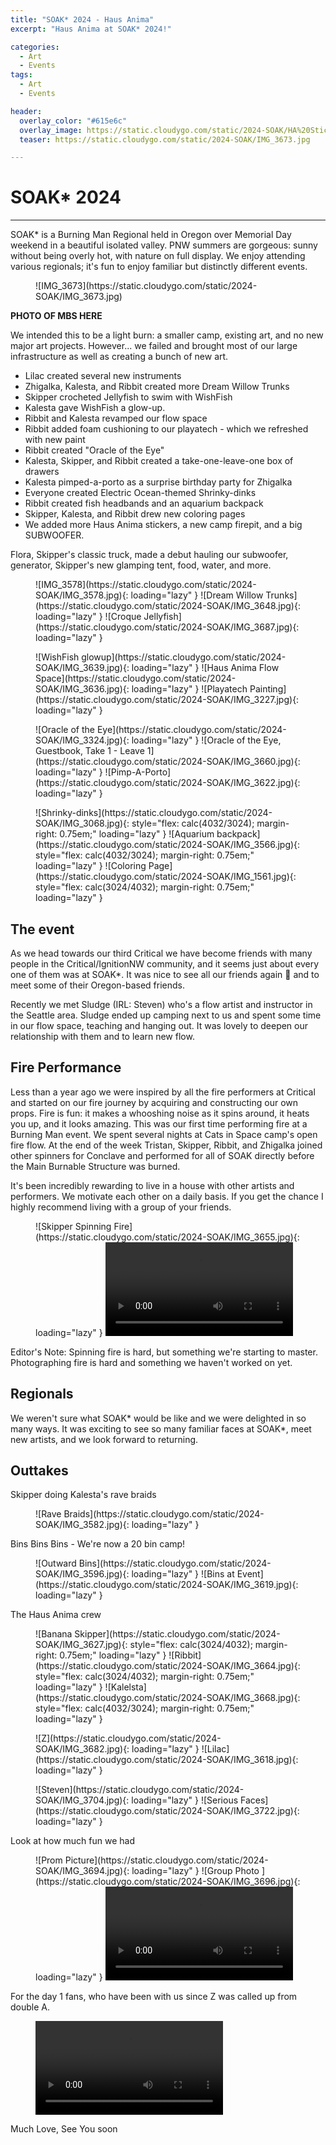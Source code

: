 ```yaml
---
title: "SOAK* 2024 - Haus Anima"
excerpt: "Haus Anima at SOAK* 2024!"

categories:
  - Art
  - Events
tags:
  - Art
  - Events

header:
  overlay_color: "#615e6c"
  overlay_image: https://static.cloudygo.com/static/2024-SOAK/HA%20Sticker%202.jpg
  teaser: https://static.cloudygo.com/static/2024-SOAK/IMG_3673.jpg

---
```


# SOAK* 2024
---

SOAK* is a Burning Man Regional held in Oregon over Memorial Day weekend in a beautiful isolated valley. PNW summers are gorgeous: sunny without being overly hot, with nature on full display. We enjoy attending various regionals; it's fun to enjoy familiar but distinctly different events.

<figure class="thin" markdown="span">
![IMG_3673](https://static.cloudygo.com/static/2024-SOAK/IMG_3673.jpg)
</figure>




**PHOTO OF MBS HERE**


We intended this to be a light burn: a smaller camp, existing art, and no new major art projects. However... we failed and brought most of our large infrastructure as well as creating a bunch of new art.

* Lilac created several new instruments
* Zhigalka, Kalesta, and Ribbit created more Dream Willow Trunks
* Skipper crocheted Jellyfish to swim with WishFish
* Kalesta gave WishFish a glow-up.
* Ribbit and Kalesta revamped our flow space
* Ribbit added foam cushioning to our playatech - which we refreshed with new paint
* Ribbit created "Oracle of the Eye"
* Kalesta, Skipper, and Ribbit created a take-one-leave-one box of drawers
* Kalesta pimped-a-porto as a surprise birthday party for Zhigalka
* Everyone created Electric Ocean-themed Shrinky-dinks
* Ribbit created fish headbands and an aquarium backpack
* Skipper, Kalesta, and Ribbit drew new coloring pages
* We added more Haus Anima stickers, a new camp firepit, and a big SUBWOOFER.

Flora, Skipper's classic truck, made a debut hauling our subwoofer, generator, Skipper's new glamping tent, food, water, and more.

<figure class="third" markdown="span">
![IMG_3578](https://static.cloudygo.com/static/2024-SOAK/IMG_3578.jpg){: loading="lazy" }
  ![Dream Willow Trunks](https://static.cloudygo.com/static/2024-SOAK/IMG_3648.jpg){: loading="lazy" }
  ![Croque Jellyfish](https://static.cloudygo.com/static/2024-SOAK/IMG_3687.jpg){: loading="lazy" }
</figure>

<figure class="third" markdown="span">
  ![WishFish glowup](https://static.cloudygo.com/static/2024-SOAK/IMG_3639.jpg){: loading="lazy" }
  ![Haus Anima Flow Space](https://static.cloudygo.com/static/2024-SOAK/IMG_3636.jpg){: loading="lazy" }
  ![Playatech Painting](https://static.cloudygo.com/static/2024-SOAK/IMG_3227.jpg){: loading="lazy" }
</figure>

<figure class="third" markdown="span">
  ![Oracle of the Eye](https://static.cloudygo.com/static/2024-SOAK/IMG_3324.jpg){: loading="lazy" }
  ![Oracle of the Eye, Guestbook, Take 1 - Leave 1](https://static.cloudygo.com/static/2024-SOAK/IMG_3660.jpg){: loading="lazy" }
  ![Pimp-A-Porto](https://static.cloudygo.com/static/2024-SOAK/IMG_3622.jpg){: loading="lazy" }
</figure>

<figure class="third" markdown="span">
  ![Shrinky-dinks](https://static.cloudygo.com/static/2024-SOAK/IMG_3068.jpg){: style="flex: calc(4032/3024); margin-right: 0.75em;" loading="lazy" }
  ![Aquarium backpack](https://static.cloudygo.com/static/2024-SOAK/IMG_3566.jpg){: style="flex: calc(4032/3024); margin-right: 0.75em;" loading="lazy" }
  ![Coloring Page](https://static.cloudygo.com/static/2024-SOAK/IMG_1561.jpg){: style="flex: calc(3024/4032); margin-right: 0.75em;" loading="lazy" }

</figure>


## The event

As we head towards our third Critical we have become friends with many people in the Critical/IgnitionNW community, and it seems just about every one of them was at SOAK\*. It was nice to see all our friends again 👋 and to meet some of their Oregon-based friends.

Recently we met Sludge (IRL: Steven) who's a flow artist and instructor in the Seattle area. Sludge ended up camping next to us and spent some time in our flow space, teaching and hanging out. It was lovely to deepen our relationship with them and to learn new flow.

## Fire Performance

Less than a year ago we were inspired by all the fire performers at Critical and started on our fire journey by acquiring and constructing our own props. Fire is fun: it makes a whooshing noise as it spins around, it heats you up, and it looks amazing. This was our first time performing fire at a Burning Man event. We spent several nights at Cats in Space camp's open fire flow. At the end of the week Tristan, Skipper, Ribbit, and Zhigalka joined other spinners for Conclave and performed for all of SOAK directly before the Main Burnable Structure was burned.

It's been incredibly rewarding to live in a house with other artists and performers. We motivate each other on a daily basis. If you get the chance I highly recommend living with a group of your friends.

<figure class="thin half" markdown="span">
![Skipper Spinning Fire](https://static.cloudygo.com/static/2024-SOAK/IMG_3655.jpg){: loading="lazy" }
<video controls>
  <source src="https://static.cloudygo.com/static/2024-SOAK/ribbit-in-conclave.webm">
  ribbit-in-conclave
</video>
</figure>

Editor's Note: Spinning fire is hard, but something we're starting to master. Photographing fire is hard and something we haven't worked on yet.

## Regionals

We weren't sure what SOAK* would be like and we were delighted in so many ways.
It was exciting to see so many familiar faces at SOAK\*, meet new artists, and we look forward to returning.

## Outtakes

Skipper doing Kalesta's rave braids

<figure class="half thin" markdown="span">
![Rave Braids](https://static.cloudygo.com/static/2024-SOAK/IMG_3582.jpg){: loading="lazy" }
</figure>

Bins Bins Bins - We're now a 20 bin camp!

<figure class="half thin" markdown="span">
![Outward Bins](https://static.cloudygo.com/static/2024-SOAK/IMG_3596.jpg){: loading="lazy" }
![Bins at Event](https://static.cloudygo.com/static/2024-SOAK/IMG_3619.jpg){: loading="lazy" }
</figure>

The Haus Anima crew

<figure class="third" markdown="span">
![Banana Skipper](https://static.cloudygo.com/static/2024-SOAK/IMG_3627.jpg){: style="flex: calc(3024/4032); margin-right: 0.75em;" loading="lazy" }
![Ribbit](https://static.cloudygo.com/static/2024-SOAK/IMG_3664.jpg){: style="flex: calc(3024/4032); margin-right: 0.75em;" loading="lazy" }
![Kalelsta](https://static.cloudygo.com/static/2024-SOAK/IMG_3668.jpg){: style="flex: calc(4032/3024); margin-right: 0.75em;" loading="lazy" }
</figure>

<figure class="half" markdown="span">
![Z](https://static.cloudygo.com/static/2024-SOAK/IMG_3682.jpg){: loading="lazy" }
![Lilac](https://static.cloudygo.com/static/2024-SOAK/IMG_3618.jpg){: loading="lazy" }
</figure>

<figure class="half" markdown="span">
![Steven](https://static.cloudygo.com/static/2024-SOAK/IMG_3704.jpg){: loading="lazy" }
![Serious Faces](https://static.cloudygo.com/static/2024-SOAK/IMG_3722.jpg){: loading="lazy" }
</figure>

Look at how much fun we had

<figure class="thin" markdown="span">
  ![Prom Picture](https://static.cloudygo.com/static/2024-SOAK/IMG_3694.jpg){: loading="lazy" }
  ![Group Photo ](https://static.cloudygo.com/static/2024-SOAK/IMG_3696.jpg){: loading="lazy" }
  <video controls>
    <source src="https://static.cloudygo.com/static/2024-SOAK/good-group-photos.webm">
    good-group-photos
  </video>
</figure>

For the day 1 fans, who have been with us since Z was called up from double A.

<figure class="half" markdown="span">
  <video controls>
    <source src="https://static.cloudygo.com/static/2024-SOAK/pimp-a-porto.webm">
    pimp-a-porto
  </video>
</figure>


Much Love, See You soon
